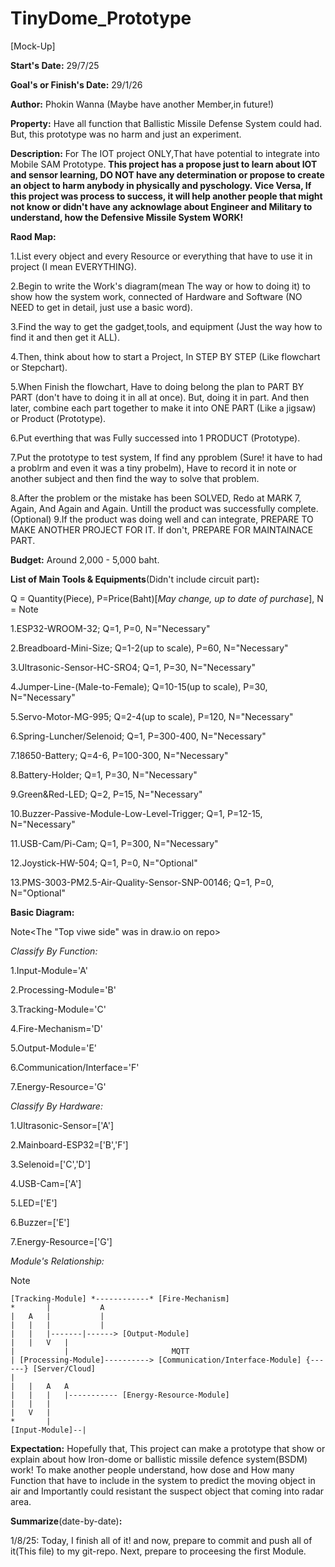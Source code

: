 # TinyDome_Prototype
[Mock-Up]

**Start's Date:** 29/7/25


**Goal's or Finish's Date:** 29/1/26


**Author:** Phokin Wanna (Maybe have another Member,in future!)

**Property:** Have all function that Ballistic Missile Defense System could had. But, this prototype was no harm and just an experiment.

**Description:** For The IOT project ONLY,That have potential to integrate into Mobile SAM Prototype.
**This project has a propose just to learn about IOT and sensor learning,
 DO NOT have any determination or propose to create an object to harm anybody in physically and pyschology.
 Vice Versa, If this project was process to success, it will help another people that might not know or 
didn't have any acknowlage about Engineer and Military to understand, how the Defensive Missile System WORK!**


**Raod Map:**

1.List every object and every Resource or everything that have to use it in project (I mean EVERYTHING).

2.Begin to write the Work's diagram(mean The way or how to doing it) to show how the system work, connected of Hardware and Software (NO NEED to get in detail, just use a basic word).

3.Find the way to get the gadget,tools, and equipment (Just the way how to find it and then get it ALL). 

4.Then, think about how to start a Project, In STEP BY STEP (Like flowchart or Stepchart).

5.When Finish the flowchart, Have to doing belong the plan to PART BY PART (don't have to doing it in all at once). But, doing it in part. And then later, combine  each part together to make it into ONE PART (Like a jigsaw)
 or Product (Prototype).

6.Put everthing that was Fully successed into 1 PRODUCT (Prototype).

7.Put the prototype to test system, If find any pproblem (Sure! it have to had a problrm and even it was a tiny probelm), Have to record it in note or another subject and then find the way to solve that problem.

8.After the problem or the mistake has been SOLVED, Redo at MARK 7, Again, And Again and Again. Untill the product was successfully complete.
(Optional) 9.If the product was doing well and can integrate, PREPARE TO MAKE ANOTHER PROJECT FOR IT. If don't, PREPARE FOR MAINTAINACE PART.


**Budget:** Around 2,000 - 5,000 baht.


**List of Main Tools & Equipments**(Didn't include circuit part)**:**

Q = Quantity(Piece), P=Price(Baht)[*May change, up to date of purchase*], N = Note

1.ESP32-WROOM-32; Q=1, P=0, N="Necessary"

2.Breadboard-Mini-Size; Q=1-2(up to scale), P=60, N="Necessary"

3.Ultrasonic-Sensor-HC-SRO4; Q=1, P=30, N="Necessary"

4.Jumper-Line-(Male-to-Female); Q=10-15(up to scale), P=30, N="Necessary"

5.Servo-Motor-MG-995; Q=2-4(up to scale), P=120, N="Necessary"

6.Spring-Luncher/Selenoid; Q=1, P=300-400, N="Necessary"

7.18650-Battery; Q=4-6, P=100-300, N="Necessary"

8.Battery-Holder; Q=1, P=30, N="Necessary"

9.Green&Red-LED; Q=2, P=15, N="Necessary"

10.Buzzer-Passive-Module-Low-Level-Trigger; Q=1, P=12-15, N="Necessary"

11.USB-Cam/Pi-Cam; Q=1, P=300, N="Necessary"

12.Joystick-HW-504; Q=1, P=0, N="Optional" 

13.PMS-3003-PM2.5-Air-Quality-Sensor-SNP-00146; Q=1, P=0, N="Optional"


**Basic Diagram:**

Note<The "Top viwe side" was in draw.io on repo>

*Classify By Function:*

1.Input-Module='A'

2.Processing-Module='B'

3.Tracking-Module='C'

4.Fire-Mechanism='D'

5.Output-Module='E'

6.Communication/Interface='F'

7.Energy-Resource='G'


*Classify By Hardware:*

1.Ultrasonic-Sensor=['A']

2.Mainboard-ESP32=['B','F']

3.Selenoid=['C','D']

4.USB-Cam=['A']

5.LED=['E']

6.Buzzer=['E']

7.Energy-Resource=['G']


*Module's Relationship:*

Note<Full Scale and more detail in Draw.io>





	[Tracking-Module] *------------* [Fire-Mechanism]
	*		|			A
	|	A	|			|
	|	|	|			|
	|	|	|-------|------> [Output-Module]
	|	|	V	|
	|			|	 				    MQTT   
	| [Processing-Module]----------> [Communication/Interface-Module] {------} [Server/Cloud] 
	|			
	|	|	A   A	
	|	|	|   |----------- [Energy-Resource-Module]
	|	|	|
	|	V	|	
	*		|
	[Input-Module]--|





**Expectation:** Hopefully that, This project can make a prototype that show or explain about how Iron-dome or 
ballistic missile defence system(BSDM) work! To make another people understand, how dose and How many Function
that have to include in the system to predict the moving object in air and Importantly could resistant the
suspect object that coming into radar area.


**Summarize**(date-by-date)**:**

1/8/25: Today, I finish all of it! and now, prepare to commit and push all of it(This file) to my git-repo. Next, prepare to proceesing the first Module. 
